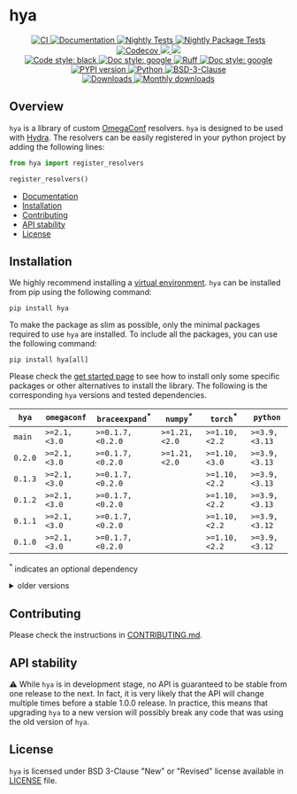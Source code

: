 # hya

<p align="center">
    <a href="https://github.com/durandtibo/hya/actions">
        <img alt="CI" src="https://github.com/durandtibo/hya/workflows/CI/badge.svg">
    </a>
    <a href="https://durandtibo.github.io/hya/">
        <img alt="Documentation" src="https://github.com/durandtibo/hya/workflows/Documentation/badge.svg">
    </a>
    <a href="https://github.com/durandtibo/hya/actions">
        <img alt="Nightly Tests" src="https://github.com/durandtibo/hya/workflows/Nightly%20Tests/badge.svg">
    </a>
    <a href="https://github.com/durandtibo/hya/actions">
        <img alt="Nightly Package Tests" src="https://github.com/durandtibo/hya/workflows/Nightly%20Package%20Tests/badge.svg">
    </a>
    <br/>
    <a href="https://codecov.io/gh/durandtibo/hya">
        <img alt="Codecov" src="https://codecov.io/gh/durandtibo/hya/branch/main/graph/badge.svg">
    </a>
    <a href="https://codeclimate.com/github/durandtibo/hya/maintainability">
        <img src="https://api.codeclimate.com/v1/badges/372b4c4212452ab0b0ad/maintainability" />
    </a>
    <a href="https://codeclimate.com/github/durandtibo/hya/test_coverage">
        <img src="https://api.codeclimate.com/v1/badges/372b4c4212452ab0b0ad/test_coverage" />
    </a>
    <br/>
    <a href="https://github.com/psf/black">
        <img  alt="Code style: black" src="https://img.shields.io/badge/code%20style-black-000000.svg">
    </a>
    <a href="https://google.github.io/styleguide/pyguide.html#s3.8-comments-and-docstrings">
        <img  alt="Doc style: google" src="https://img.shields.io/badge/%20style-google-3666d6.svg">
    </a>
    <a href="https://github.com/astral-sh/ruff">
        <img src="https://img.shields.io/endpoint?url=https://raw.githubusercontent.com/astral-sh/ruff/main/assets/badge/v2.json" alt="Ruff" style="max-width:100%;">
    </a>
    <a href="https://github.com/guilatrova/tryceratops">
        <img  alt="Doc style: google" src="https://img.shields.io/badge/try%2Fexcept%20style-tryceratops%20%F0%9F%A6%96%E2%9C%A8-black">
    </a>
    <br/>
    <a href="https://pypi.org/project/hya/">
        <img alt="PYPI version" src="https://img.shields.io/pypi/v/hya">
    </a>
    <a href="https://pypi.org/project/hya/">
        <img alt="Python" src="https://img.shields.io/pypi/pyversions/hya.svg">
    </a>
    <a href="https://opensource.org/licenses/BSD-3-Clause">
        <img alt="BSD-3-Clause" src="https://img.shields.io/pypi/l/hya">
    </a>
    <br/>
    <a href="https://pepy.tech/project/hya">
        <img  alt="Downloads" src="https://static.pepy.tech/badge/hya">
    </a>
    <a href="https://pepy.tech/project/hya">
        <img  alt="Monthly downloads" src="https://static.pepy.tech/badge/hya/month">
    </a>
    <br/>
</p>

## Overview

`hya` is a library of custom [OmegaConf](https://github.com/omry/omegaconf) resolvers.
`hya` is designed to be used with [Hydra](https://github.com/facebookresearch/hydra).
The resolvers can be easily registered in your python project by adding the following lines:

```python
from hya import register_resolvers

register_resolvers()
```

- [Documentation](https://durandtibo.github.io/hya/)
- [Installation](#installation)
- [Contributing](#contributing)
- [API stability](#api-stability)
- [License](#license)

## Installation

We highly recommend installing
a [virtual environment](https://packaging.python.org/guides/installing-using-pip-and-virtual-environments/).
`hya` can be installed from pip using the following command:

```shell
pip install hya
```

To make the package as slim as possible, only the minimal packages required to use `hya` are
installed.
To include all the packages, you can use the following command:

```shell
pip install hya[all]
```

Please check the [get started page](https://durandtibo.github.io/hya/get_started) to see how to
install only some specific packages or other alternatives to install the library.
The following is the corresponding `hya` versions and tested dependencies.

| `hya`   | `omegaconf`  | `braceexpand`<sup>*</sup> | `numpy`<sup>*</sup> | `torch`<sup>*</sup> | `python`      |
|---------|--------------|---------------------------|---------------------|---------------------|---------------|
| `main`  | `>=2.1,<3.0` | `>=0.1.7,<0.2.0`          | `>=1.21,<2.0`       | `>=1.10,<2.2`       | `>=3.9,<3.13` |
| `0.2.0` | `>=2.1,<3.0` | `>=0.1.7,<0.2.0`          | `>=1.21,<2.0`       | `>=1.10,<3.0`       | `>=3.9,<3.13` |
| `0.1.3` | `>=2.1,<3.0` | `>=0.1.7,<0.2.0`          |                     | `>=1.10,<2.2`       | `>=3.9,<3.13` |
| `0.1.2` | `>=2.1,<3.0` | `>=0.1.7,<0.2.0`          |                     | `>=1.10,<2.2`       | `>=3.9,<3.13` |
| `0.1.1` | `>=2.1,<3.0` | `>=0.1.7,<0.2.0`          |                     | `>=1.10,<2.2`       | `>=3.9,<3.12` |
| `0.1.0` | `>=2.1,<3.0` | `>=0.1.7,<0.2.0`          |                     | `>=1.10,<2.2`       | `>=3.9,<3.12` |

<sup>*</sup> indicates an optional dependency

<details>
    <summary>older versions</summary>

| `hya`    | `omegaconf`  | `braceexpand`<sup>*</sup> | `torch`<sup>*</sup> | `python`      |
|----------|--------------|---------------------------|---------------------|---------------|
| `0.0.14` | `>=2.1,<3.0` | `>=0.1.7,<0.2.0`          | `>=1.10,<2.2`       | `>=3.9,<3.12` |
| `0.0.13` | `>=2.1,<3.0` |                           | `>=1.10,<2.1`       | `>=3.9,<3.12` |
| `0.0.12` | `>=2.1,<3.0` |                           | `>=1.10,<2.1`       | `>=3.9,<3.12` |

</details>

## Contributing

Please check the instructions in [CONTRIBUTING.md](.github/CONTRIBUTING.md).

## API stability

:warning: While `hya` is in development stage, no API is guaranteed to be stable from one
release to the next.
In fact, it is very likely that the API will change multiple times before a stable 1.0.0 release.
In practice, this means that upgrading `hya` to a new version will possibly break any code that
was using the old version of `hya`.

## License

`hya` is licensed under BSD 3-Clause "New" or "Revised" license available in [LICENSE](LICENSE)
file.
